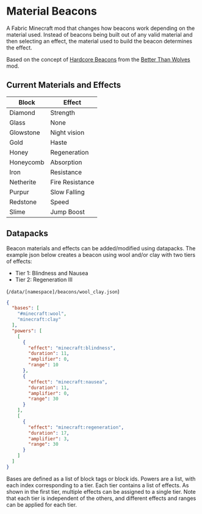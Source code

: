 # Material Beacons

A Fabric Minecraft mod that changes how beacons work depending on the material used.
Instead of beacons being built out of any valid material and then selecting an effect,
the material used to build the beacon determines the effect.

Based on the concept of 
[Hardcore Beacons](https://wiki.btwce.com/index.php?title=Hardcore_Modes#Hardcore_Beacons)
from the
[Better Than Wolves](https://www.minecraftforum.net/forums/mapping-and-modding-java-edition/minecraft-mods/3117153-better-than-wolves-community-edition-v2-1-1)
mod.

## Current Materials and Effects
| Block     | Effect          |
|-----------|-----------------|
| Diamond   | Strength        |
| Glass     | None            |
| Glowstone | Night vision    |
| Gold      | Haste           |
| Honey     | Regeneration    |
| Honeycomb | Absorption      |
| Iron      | Resistance      |
| Netherite | Fire Resistance |
| Purpur    | Slow Falling    |
| Redstone  | Speed           |
| Slime     | Jump Boost      |


## Datapacks
Beacon materials and effects can be added/modified using datapacks.
The example json below creates a beacon using wool and/or clay with two tiers of effects:
- Tier 1: Blindness and Nausea
- Tier 2: Regeneration III

(`/data/[namespace]/beacons/wool_clay.json`)
```json
{
  "bases": [
    "#minecraft:wool",
    "minecraft:clay"
  ],
  "powers": [
    [
      {
        "effect": "minecraft:blindness",
        "duration": 11,
        "amplifier": 0,
        "range": 10
      },
      {
        "effect": "minecraft:nausea",
        "duration": 11,
        "amplifier": 0,
        "range": 30
      }
    ],
    [
      {
        "effect": "minecraft:regeneration",
        "duration": 17,
        "amplifier": 3,
        "range": 30
      }
    ]
  ]
}
```

Bases are defined as a list of block tags or block ids. Powers are a list, with each index corresponding to a tier.
Each tier contains a list of effects. As shown in the first tier, multiple effects can be assigned to a single tier.
Note that each tier is independent of the others, and different effects and ranges can be applied for each tier.
